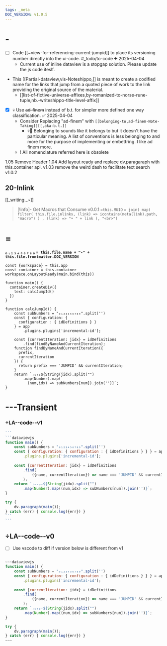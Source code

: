 ```yaml
---
tags: _meta 
DOC_VERSION: v1.0.5
---
```

# -

- [ ] Code [[~view-for-referencing-current-jumpid]] to place its versioning number directly into the ui-code. #_todo/to-code ➕ 2025-04-04
  - Current use of inline dataview is a stopgap solution. Please update the js code iteslf.
- This [[Partial-dataview,vis-Noteshippo,]] is meant to create a codified name for the links that jump from a quoted piece of work to the link providing the original source of the material. 
	- [[list-of-fictive-universe-affixes,by-romanized-to-norse-rune-tuple,nb.-writeshippo-title-level-affix]]
- [x] 💀 Use ~~ad-finem~~ instead of b.t. for simpler more defined one way classification. ✅ 2025-04-04
  - Consider Replacing "ad-finem" with `[[belonging-to,ad-finem-Note-Taking]][[,aka-b.t.]]`
    - 💀🔑 Belonging to sounds like it belongs to but it doesn't have the particular meaning. A list of conventions is less belonging to and more for the purpose of implementing or embettring. I like ad finem more.
  - ! All nomenclature referred here is obsolete

1.05 Remove Header
1.04 Add layout ready and replace dv.paragaraph with this.container api.
v1.03 remove the weird dash to facilitate text search
v1.0.2

## 20-Inlink

[[_writing _¬]]
> [!info]- Get Macros that Consume v0.0.1 `=this.MUID` 
`= join( map( filter( this.file.inlinks, (link) => icontains(meta(link).path, "macro") ) , (link) => "• " + link ), "<br>")`


# =

₀ ₁ ₂ ₃ ₄ ₅ ₆ ₇ ₈ ₉ 
**`= this.file.name + "-" + this.file.frontmatter.DOC_VERSION`**
```dataviewjs
const {workspace} = this.app
const container = this.container
workspace.onLayoutReady(main.bind(this))

function main() {
  container.createDiv({
    text: calcJumpId()
  })
}

function calcJumpId() {
    const subNumbers = "₀₁₂₃₄₅₆₇₈₉".split('')
    const { configuration: { 
      configuration : { idDefinitions } } 
    } = app
        .plugins.plugins['incremental-id'];

    const {currentIteration: jidx} = idDefinitions
        .find(findByNameAndCurrentIteration);
    function findByNameAndCurrentIteration({
      prefix, 
      currentIteration
    }) {
      return prefix === 'JUMPID' && currentIteration;
    }
    return `ⱼᵤₘₚ${String(jidx).split("")
        .map(Number).map(
          (num,idx) => subNumbers[num]).join('')}`;
}

```

# ---Transient

### ÷LA--code--v1

~~~js
```
```dataviewjs
function main() {
    const subNumbers = "₀₁₂₃₄₅₆₇₈₉".split('')
    const { configuration: { configuration : { idDefinitions } } } = app
        .plugins.plugins['incremental-id'];
        
    const {currentIteration: jidx} = idDefinitions
        .find(
            ({name, currentIteration}) => name === 'JUMPID' && currentIteration
        );
    return `ⱼᵤₘₚ₋${String(jidx).split("")
        .map(Number).map((num,idx) => subNumbers[num]).join('')}`;
}

try {
    dv.paragraph(main());
} catch (err) { console.log({err}) }
```
```
~~~

## ÷LA--code--v0

- [ ] Use vscode to diff if version below is different from v1

```js

~~~dataviewjs
function main() {
    const subNumbers = "₀₁₂₃₄₅₆₇₈₉".split('')
    const { configuration: { configuration : { idDefinitions } } } = app
        .plugins.plugins['incremental-id'];
        
    const {currentIteration: jidx} = idDefinitions
        .find(
            ({name, currentIteration}) => name === 'JUMPID' && currentIteration
        );
    return `ⱼᵤₘₚ₋${String(jidx).split("")
        .map(Number).map((num,idx) => subNumbers[num]).join('')}`;
}

try {
    dv.paragraph(main());
} catch (err) { console.log({err}) }
~~~
```
